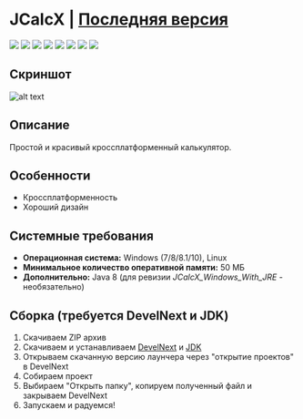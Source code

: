 # JCalcX | [Последняя версия](https://github.com/Zalexanninev15/JCalcX/releases/latest)

[![](https://img.shields.io/badge/OS-Windows-informational?logo=windows)](https://github.com/Zalexanninev15/JCalcX)
[![](https://img.shields.io/badge/OS-Linux-orange?logo=linux)](https://github.com/Zalexanninev15/JCalcX)
[![](https://img.shields.io/github/v/release/Zalexanninev15/JCalcX)](https://github.com/Zalexanninev15/JCalcX/releases/latest)
[![](https://img.shields.io/github/downloads/Zalexanninev15/JCalcX/total.svg)](https://github.com/Zalexanninev15/JCalcX/releases)
[![](https://img.shields.io/badge/license-GPLv3-green.svg)](LICENSE)
[![](https://img.shields.io/badge/donate-QIWI-FF8C00.svg)](https://qiwi.com/n/ZALEXANNINEV15)
[![](https://img.shields.io/badge/donate-YooMoney-8B3FFD.svg)](https://yoomoney.ru/to/410015106319420)
[![](https://img.shields.io/badge/DevelHub-JCalcX-blue)](https://hub.develnext.org/project/JdJoHCAPCmwu)

## Скриншот
![alt text](https://i.imgur.com/PGtiz3Q.jpg)
## Описание
Простой и красивый кроссплатформенный калькулятор.

## Особенности
* Кроссплатформенность
* Хороший дизайн

## Системные требования
* **Операционная система:** Windows (7/8/8.1/10), Linux
* **Минимальное количество оперативной памяти:** 50 МБ
* **Дополнительно:** Java 8 (для ревизии *JCalcX_Windows_With_JRE* - необязательно) 

## Сборка (требуется DevelNext и JDK)
1. Скачиваем ZIP архив
2. Скачиваем и устанавливаем [DevelNext](https://github.com/jphp-group/develnext/releases) и [JDK](https://www.oracle.com/technetwork/java/javase/downloads/2133151)
3. Открываем скачанную версию лаунчера через "открытие проектов" в DevelNext
4. Собираем проект 
5. Выбираем "Открыть папку", копируем полученный файл и закрываем DevelNext
6. Запускаем и радуемся!

